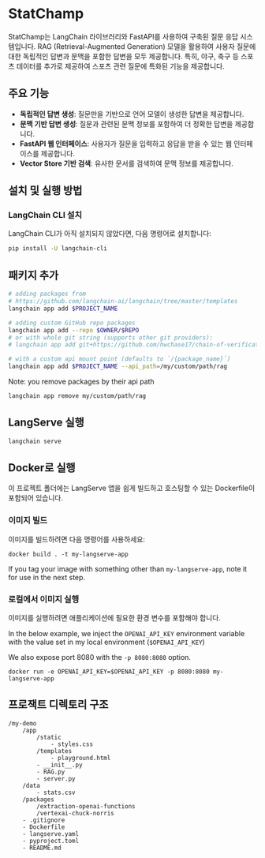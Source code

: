 # StatChamp

StatChamp는 LangChain 라이브러리와 FastAPI를 사용하여 구축된 질문 응답 시스템입니다. RAG (Retrieval-Augmented Generation) 모델을 활용하여 사용자 질문에 대한 독립적인 답변과 문맥을 포함한 답변을 모두 제공합니다. 특히, 야구, 축구 등 스포츠 데이터를 추가로 제공하여 스포츠 관련 질문에 특화된 기능을 제공합니다.

## 주요 기능
- **독립적인 답변 생성**: 질문만을 기반으로 언어 모델이 생성한 답변을 제공합니다.
- **문맥 기반 답변 생성**: 질문과 관련된 문맥 정보를 포함하여 더 정확한 답변을 제공합니다.
- **FastAPI 웹 인터페이스**: 사용자가 질문을 입력하고 응답을 받을 수 있는 웹 인터페이스를 제공합니다.
- **Vector Store 기반 검색**: 유사한 문서를 검색하여 문맥 정보를 제공합니다.

## 설치 및 실행 방법

### LangChain CLI 설치

LangChain CLI가 아직 설치되지 않았다면, 다음 명령어로 설치합니다:

```bash
pip install -U langchain-cli
```

## 패키지 추가

```bash
# adding packages from 
# https://github.com/langchain-ai/langchain/tree/master/templates
langchain app add $PROJECT_NAME

# adding custom GitHub repo packages
langchain app add --repo $OWNER/$REPO
# or with whole git string (supports other git providers):
# langchain app add git+https://github.com/hwchase17/chain-of-verification

# with a custom api mount point (defaults to `/{package_name}`)
langchain app add $PROJECT_NAME --api_path=/my/custom/path/rag
```

Note: you remove packages by their api path

```bash
langchain app remove my/custom/path/rag
```

## LangServe 실행

```bash
langchain serve
```

## Docker로 실행

이 프로젝트 폴더에는 LangServe 앱을 쉽게 빌드하고 호스팅할 수 있는 Dockerfile이 포함되어 있습니다.

### 이미지 빌드

이미지를 빌드하려면 다음 명령어를 사용하세요:

```shell
docker build . -t my-langserve-app
```

If you tag your image with something other than `my-langserve-app`,
note it for use in the next step.

### 로컬에서 이미지 실행

이미지를 실행하려면 애플리케이션에 필요한 환경 변수를 포함해야 합니다.

In the below example, we inject the `OPENAI_API_KEY` environment
variable with the value set in my local environment
(`$OPENAI_API_KEY`)

We also expose port 8080 with the `-p 8080:8080` option.

```shell
docker run -e OPENAI_API_KEY=$OPENAI_API_KEY -p 8080:8080 my-langserve-app
```


## 프로잭트 디렉토리 구조
```shell
/my-demo
    /app
        /static
            - styles.css
        /templates
            - playground.html
        - __init__.py
        - RAG.py
        - server.py
    /data
        - stats.csv
    /packages
        /extraction-openai-functions
        /vertexai-chuck-norris
    - .gitignore
    - Dockerfile
    - langserve.yaml
    - pyproject.toml
    - README.md
```